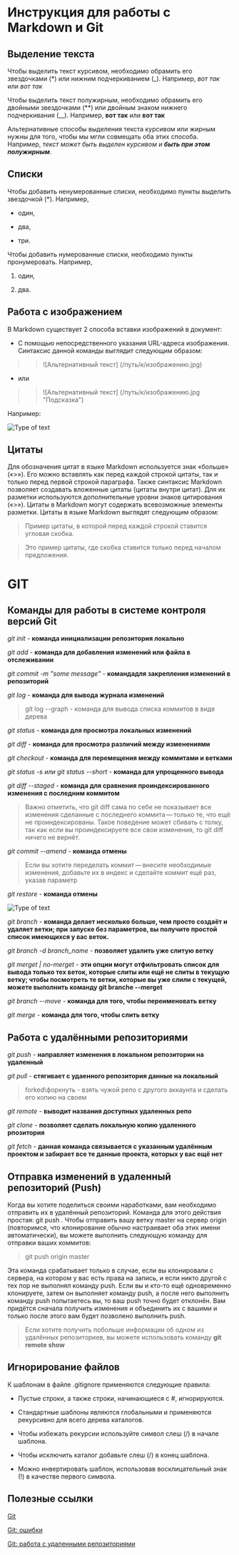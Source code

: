 # Инструкция для работы с Markdown и Git

## Выделение текста 

Чтобы выделить текст курсивом, необходимо обрамить его звездочками (*) или нижним подчеркиванием (_). Например, *вот так* или _вот так_

Чтобы выделить текст полужирным, необходимо обрамить его двойными звездочками (**) или двойным знаком нижнего подчеркивания (__). Например, **вот так** или __вот так__

Альтернативные способы выделения текста курсивом или жирным нужны для того, чтобы мы мгли совмещать оба этих способа. Например, _текст может быть выделен курсивом и **быть при этом полужирным**_.

## Списки

Чтобы добавить ненумерованные списки, необходимо пункты выделить звездочкой (*). Например, 

* один,

* два, 

* три. 

Чтобы добавить нумерованные списки, необходимо пункты пронумеровать. Например, 

1. один, 

2. два. 

## Работа с изображением 

В Markdown существует 2 способа вставки изображений в документ:

* С помощью непосредственного указания URL-адреса изображения. Синтаксис данной команды выглядит следующим образом:
> >![Альтернативный текст] (/путь/к/изображению.jpg)

* или

> >![Альтернативный текст] (/путь/к/изображению.jpg "Подсказка")

Например: 

![Type of text](https://www.yizemoulds.com/ogback/eWebEditor/uploadfile/20180411144252244.jpg "Picture was adde with such command, ![text(link to picture)] ")

## Цитаты 

Для обозначения цитат в языке Markdown используется знак «больше» («>»). Его можно вставлять как перед каждой строкой цитаты, так и только перед первой строкой параграфа. Также синтаксис Markdown позволяет создавать вложенные цитаты (цитаты внутри цитат). Для их разметки используются дополнительные уровни знаков цитирования («>»). Цитаты в Markdown могут содержать всевозможные элементы разметки. Цитаты в языке Markdown выглядят следующим образом:

> Пример цитаты, 
> в которой перед каждой строкой 
> ставится угловая скобка. 

> Это пример цитаты, где скобка ставится только перед началом предложения.

# GIT

## Команды для работы в системе контроля версий Git

*git init* - **команда инициализации репозитория локально**

*git add* - **команда для добавления изменений или файла в отслеживании**

*git commit -m "some message"* - **командадля закрепления изменений в репозиторий**

*git log* - **команда для вывода журнала изменений**

> git log --graph - команда для вывода списка коммитов в виде дерева

*git status* - **команда для просмотра локальных изменений**

*git diff* - **команда для просмотра различий между изменениями**

*git checkout* - **команда для перемещения между коммитами и ветками**

*git status -s или git status --short* - **команда для упрощенного вывода**

*git diff --staged* - **команда для сравнения проиндексированного изменения с последним коммитом**

> Важно отметить, что git diff сама по себе не показывает все изменения сделанные с последнего коммита — только те, что ещё не проиндексированы. Такое поведение может сбивать с толку, так как если вы проиндексируете все свои изменения, то git diff ничего не вернёт.

*git commit --amend* - **команда отмены**
> Если вы хотите переделать коммит — внесите необходимые изменения, добавьте их в индекс и сделайте коммит ещё раз, указав параметр

*git restore* - **команда отмены**

![Type of text](https://git-scm.com/book/en/v2/images/basic-branching-1.png "Picture was adde with such command, ![text(link to picture)] ")

*git branch* - **команда делает несколько больше, чем просто создаёт и удаляет ветки; при запуске без параметров, вы получите простой список имеющихся у вас веток.**

*git branch -d branch_name* - **позволяет удалить уже слитую ветку**

*git merget | no-merget* - **эти опции могут отфильтровать список для вывода только тех веток, которые слиты или ещё не слиты в текущую ветку; чтобы посмотреть те ветки, которые вы уже слили с текущей, можете выполнить команду git branche --merget**

*git branch --move* - **команда для того, чтобы переименовать ветку**

*git merge* - **команда для того, чтобы слить ветку**

## Работа с удалёнными репозиториями

*git push* - **направляет изменения в локальном репозитории на удаленный**

*git pull* - **стягивает с удаенного репозитория данные на локальный**

> forked\форкнуть - взять чужой репо с другого аккаунта и сделать его копию на своем

*git remote* - **выводит названия доступных удаленных репо**

*git clone* - **позволяет сделать локальную копию удаленного рпозитория**

*git fetch* - **данная команда связывается с указанным удалённым проектом и забирает все те данные проекта, которых у вас ещё нет**

## Отправка изменений в удаленный репозиторий (Push)

Когда вы хотите поделиться своими наработками, вам необходимо отправить их в удалённый репозиторий. Команда для этого действия простая: git push <remote-name> <branch-name>. Чтобы отправить вашу ветку master на сервер origin (повторимся, что клонирование обычно настраивает оба этих имени автоматически), вы можете выполнить следующую команду для отправки ваших коммитов:

> git push origin master

Эта команда срабатывает только в случае, если вы клонировали с сервера, на котором у вас есть права на запись, и если никто другой с тех пор не выполнял команду push. Если вы и кто-то ещё одновременно клонируете, затем он выполняет команду push, а после него выполнить команду push попытаетесь вы, то ваш push точно будет отклонён. Вам придётся сначала получить изменения и объединить их с вашими и только после этого вам будет позволено выполнить push.

> Если хотите получить побольше информации об одном из удалённых репозиториев, вы можете использовать команду **git remote show <remote>**

## Игнорирование файлов 

К шаблонам в файле .gitignore применяются следующие правила:

* Пустые строки, а также строки, начинающиеся с #, игнорируются.

* Стандартные шаблоны являются глобальными и применяются рекурсивно для всего дерева каталогов.

* Чтобы избежать рекурсии используйте символ слеш (/) в начале шаблона.

* Чтобы исключить каталог добавьте слеш (/) в конец шаблона.

* Можно инвертировать шаблон, использовав восклицательный знак (!) в качестве первого символа.

## Полезные ссылки 
[Git ](http://git-scm.com/book/ru/v2/%D0%9E%D1%81%D0%BD%D0%BE%D0%B2%D1%8B-Git-%D0%97%D0%B0%D0%BF%D0%B8%D1%81%D1%8C-%D0%B8%D0%B7%D0%BC%D0%B5%D0%BD%D0%B5%D0%BD%D0%B8%D0%B9-%D0%B2-%D1%80%D0%B5%D0%BF%D0%BE%D0%B7%D0%B8%D1%82%D0%BE%D1%80%D0%B8%D0%B9 "основной учебник")

[Git: ошибки](https://question-it.com/questions/338809/oshibka-git-kljuch-ne-soderzhit-razdel)

[Git: работа с удаленными репозиториями](https://git-scm.com/book/ru/v2/%D0%9E%D1%81%D0%BD%D0%BE%D0%B2%D1%8B-Git-%D0%A0%D0%B0%D0%B1%D0%BE%D1%82%D0%B0-%D1%81-%D1%83%D0%B4%D0%B0%D0%BB%D1%91%D0%BD%D0%BD%D1%8B%D0%BC%D0%B8-%D1%80%D0%B5%D0%BF%D0%BE%D0%B7%D0%B8%D1%82%D0%BE%D1%80%D0%B8%D1%8F%D0%BC%D0%B8)
